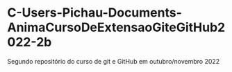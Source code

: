 # C-Users-Pichau-Documents-AnimaCursoDeExtensaoGiteGitHub2022-2b
Segundo repositório do curso de git e GitHub em outubro/novembro 2022
